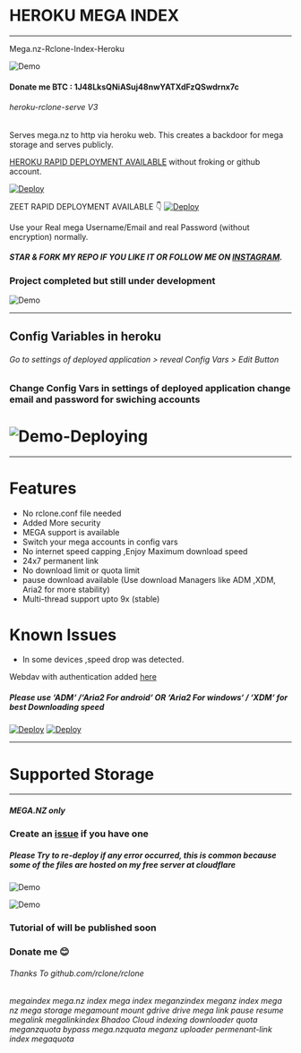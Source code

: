 # HEROKU MEGA INDEX
---------------------
Mega.nz-Rclone-Index-Heroku

![Demo](https://raw.githubusercontent.com/developeranaz/Mega.nz-Rclone-Index-Heroku/main/.example_images/megaandindex.PNG)

#### Donate me BTC : 1J48LksQNiASuj48nwYATXdFzQSwdrnx7c
###### heroku-rclone-serve V3

Serves mega.nz to http via heroku web.
This creates a backdoor for mega storage and serves publicly.

[HEROKU RAPID DEPLOYMENT AVAILABLE](https://dashboard.heroku.com/new?template=https://github.com/developeranaz/Mega.nz-Rclone-Index-V3.03) without froking or github account.

[![Deploy](https://www.herokucdn.com/deploy/button.svg)](https://heroku.com/deploy?template=https://github.com/developeranaz/Mega.nz-Rclone-Index-V3.03)

ZEET RAPID DEPLOYMENT AVAILABLE 👇
[![Deploy](https://deploy.zeet.co/Mega.nz-Rclone-Index-Heroku.svg)](https://deploy.zeet.co/?url=https://github.com/developeranaz/Mega.nz-Rclone-Index-V3.03)

Use your Real mega Username/Email and real Password (without encryption) normally. 

##### STAR & FORK MY REPO IF YOU LIKE IT OR FOLLOW ME ON [INSTAGRAM](https://www.instagram.com/t_h_e_anas).


### Project completed but still under development

![Demo](https://raw.githubusercontent.com/developeranaz/Mega.nz-Rclone-Index-Heroku/main/.example_images/deployedV.PNG)

------------

## Config Variables in heroku

###### Go to settings of deployed application > reveal Config Vars > Edit Button

### Change Config Vars in settings of deployed application change email and password for swiching accounts

# ![Demo-Deploying](https://raw.githubusercontent.com/developeranaz/Mega.nz-Rclone-Index-Heroku/main/.example_images/newdeploying.PNG)

------------
# Features

* No rclone.conf file needed
* Added More security
* MEGA support is available
* Switch your mega accounts in config vars
* No internet speed capping ,Enjoy Maximum download speed
* 24x7 permanent link
* No download limit or quota limit
* pause download available (Use download Managers like ADM ,XDM, Aria2 for more stability)
* Multi-thread support upto 9x (stable)

# Known Issues
* In some devices ,speed drop was detected. 

Webdav with authentication added [here](https://github.com/bluehypergiant/Mega.nz-rclone-WebDav)
##### Please use  ‘ADM‘ /‘Aria2 For android‘ OR ‘Aria2 For windows‘ / ‘XDM‘ for best Downloading speed


[![Deploy](https://www.herokucdn.com/deploy/button.svg)](https://heroku.com/deploy?template=https://github.com/developeranaz/Mega.nz-Rclone-Index-V3.03)
[![Deploy](https://deploy.zeet.co/Mega.nz-Rclone-Index-Heroku.svg)](https://deploy.zeet.co/?url=https://github.com/developeranaz/Mega.nz-Rclone-Index-V3.03)

---
# Supported Storage
-------------------
##### MEGA.NZ only

### Create an [issue](https://github.com/developeranaz/Mega.nz-Rclone-Index-Heroku-BETA/issues/new) if you have one

##### Please Try to re-deploy if any error occurred, this is common because some of the files are hosted on my free server at cloudflare

![Demo](https://raw.githubusercontent.com/developeranaz/Mega.nz-Rclone-Index-Heroku/main/.example_images/samplemega.PNG)

![Demo](https://raw.githubusercontent.com/developeranaz/Mega.nz-Rclone-Index-Heroku/main/.example_images/megaandindex.PNG)

### Tutorial of will be published soon

### Donate me 😊

###### Thanks To github.com/rclone/rclone

###### megaindex mega.nz index mega index meganzindex meganz index mega nz mega storage megamount mount gdrive drive mega link pause resume megalink megalinkindex Bhadoo Cloud indexing downloader quota meganzquota bypass mega.nzquata meganz uploader permenant-link index megaquota

<meta name="googlec978fa026335d582.html meganz index mega.nz index meganzindex" content="...">
<meta name="google-site-verification: googlec978fa026335d582.html" content="...">
